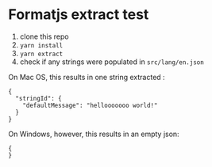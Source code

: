 # Formatjs extract test

1. clone this repo
1. `yarn install`
1. `yarn extract`
1. check if any strings were populated in `src/lang/en.json`

On Mac OS, this results in one string extracted :
```
{
  "stringId": {
    "defaultMessage": "hellooooooo world!"
  }
}
```

On Windows, however, this results in an empty json:
```
{
}
``` 